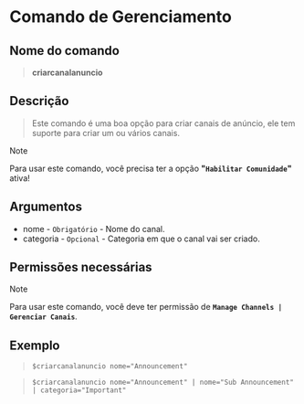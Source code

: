 # Comando de Gerenciamento

## Nome do comando
> **criarcanalanuncio**

## Descrição
> Este comando é uma boa opção para criar canais de anúncio, ele tem suporte para criar um ou vários canais.

> [!NOTE]
> Para usar este comando, você precisa ter a opção **"`Habilitar Comunidade`"** ativa!

## Argumentos
- nome - `Obrigatório` - Nome do canal.
- categoria - `Opcional` - Categoria em que o canal vai ser criado.

## Permissões necessárias
> [!NOTE]
> Para usar este comando, você deve ter permissão de **`Manage Channels | Gerenciar Canais`**.

## Exemplo
> `$criarcanalanuncio nome="Announcement"`

> `$criarcanalanuncio nome="Announcement" | nome="Sub Announcement" | categoria="Important"`